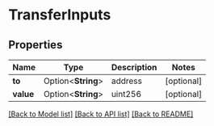 # TransferInputs

## Properties

Name | Type | Description | Notes
------------ | ------------- | ------------- | -------------
**to** | Option<**String**> | address | [optional]
**value** | Option<**String**> | uint256 | [optional]

[[Back to Model list]](../README.md#documentation-for-models) [[Back to API list]](../README.md#documentation-for-api-endpoints) [[Back to README]](../README.md)


